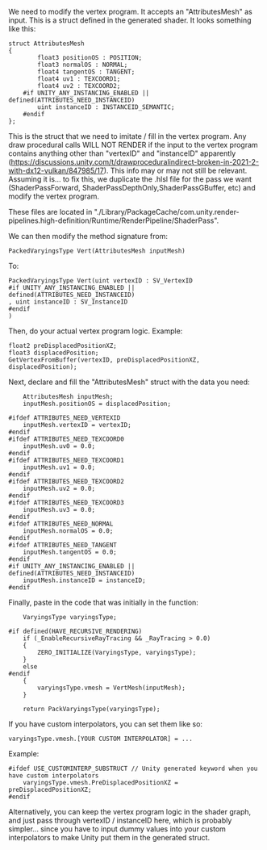 We need to modify the vertex program. It accepts an "AttributesMesh" as input. This is a struct defined in the generated shader. It looks something like this:

    struct AttributesMesh
    {
            float3 positionOS : POSITION;
            float3 normalOS : NORMAL;
            float4 tangentOS : TANGENT;
            float4 uv1 : TEXCOORD1;
            float4 uv2 : TEXCOORD2;
        #if UNITY_ANY_INSTANCING_ENABLED || defined(ATTRIBUTES_NEED_INSTANCEID)
            uint instanceID : INSTANCEID_SEMANTIC;
        #endif
    };

This is the struct that we need to imitate / fill in the vertex program. Any draw procedural calls WILL NOT RENDER if the input to the vertex program contains
anything other than "vertexID" and "instanceID" apparently (https://discussions.unity.com/t/drawproceduralindirect-broken-in-2021-2-with-dx12-vulkan/847985/17).
This info may or may not still be relevant. Assuming it is... to fix this, we duplicate the .hlsl file for the pass we want (ShaderPassForward,
ShaderPassDepthOnly,ShaderPassGBuffer, etc) and modify the vertex program.

These files are located in "./Library/PackageCache/com.unity.render-pipelines.high-definition/Runtime/RenderPipeline/ShaderPass".

We can then modify the method signature from:

    PackedVaryingsType Vert(AttributesMesh inputMesh)

To:

    PackedVaryingsType Vert(uint vertexID : SV_VertexID
    #if UNITY_ANY_INSTANCING_ENABLED || defined(ATTRIBUTES_NEED_INSTANCEID)
    , uint instanceID : SV_InstanceID
    #endif
    )

Then, do your actual vertex program logic. Example:

    float2 preDisplacedPositionXZ;
    float3 displacedPosition;
    GetVertexFromBuffer(vertexID, preDisplacedPositionXZ, displacedPosition);

Next, declare and fill the "AttributesMesh" struct with the data you need:

        AttributesMesh inputMesh;
        inputMesh.positionOS = displacedPosition;
    
    #ifdef ATTRIBUTES_NEED_VERTEXID
        inputMesh.vertexID = vertexID;
    #endif
    #ifdef ATTRIBUTES_NEED_TEXCOORD0
        inputMesh.uv0 = 0.0;
    #endif
    #ifdef ATTRIBUTES_NEED_TEXCOORD1
        inputMesh.uv1 = 0.0;
    #endif
    #ifdef ATTRIBUTES_NEED_TEXCOORD2
        inputMesh.uv2 = 0.0;
    #endif
    #ifdef ATTRIBUTES_NEED_TEXCOORD3
        inputMesh.uv3 = 0.0;
    #endif
    #ifdef ATTRIBUTES_NEED_NORMAL
        inputMesh.normalOS = 0.0;
    #endif
    #ifdef ATTRIBUTES_NEED_TANGENT
        inputMesh.tangentOS = 0.0;
    #endif
    #if UNITY_ANY_INSTANCING_ENABLED || defined(ATTRIBUTES_NEED_INSTANCEID)
        inputMesh.instanceID = instanceID;
    #endif

Finally, paste in the code that was initially in the function:

        VaryingsType varyingsType;

    #if defined(HAVE_RECURSIVE_RENDERING)
        if (_EnableRecursiveRayTracing && _RayTracing > 0.0)
        {
            ZERO_INITIALIZE(VaryingsType, varyingsType);
        }
        else
    #endif
        {
            varyingsType.vmesh = VertMesh(inputMesh);
        }

        return PackVaryingsType(varyingsType);

If you have custom interpolators, you can set them like so:

    varyingsType.vmesh.[YOUR CUSTOM INTERPOLATOR] = ...

Example:

    #ifdef USE_CUSTOMINTERP_SUBSTRUCT // Unity generated keyword when you have custom interpolators
        varyingsType.vmesh.PreDisplacedPositionXZ = preDisplacedPositionXZ;
    #endif

Alternatively, you can keep the vertex program logic in the shader graph, and just pass through vertexID / instanceID here, which is probably simpler... since
you have to input dummy values into your custom interpolators to make Unity put them in the generated struct.